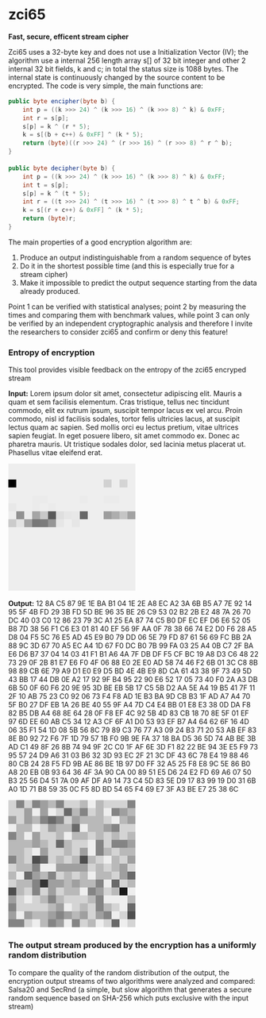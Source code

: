# zci65
**Fast, secure, efficent stream cipher**

Zci65 uses a 32-byte key and does not use a Initialization Vector (IV); the algorithm use a internal 256 length array s[] of 32 bit integer and other 2 internal 32 bit fields, k and c; in total the status size is 1088 bytes.
The internal state is continuously changed by the source content to be encrypted.
The code is very simple, the main functions are:
```java	
public byte encipher(byte b) {
	int p = ((k >>> 24) ^ (k >>> 16) ^ (k >>> 8) ^ k) & 0xFF;
	int r = s[p];
	s[p] = k ^ (r * 5);
	k = s[(b + c++) & 0xFF] ^ (k * 5);
	return (byte)((r >>> 24) ^ (r >>> 16) ^ (r >>> 8) ^ r ^ b);
}

public byte decipher(byte b) {
	int p = ((k >>> 24) ^ (k >>> 16) ^ (k >>> 8) ^ k) & 0xFF;
	int t = s[p];
	s[p] = k ^ (t * 5);
	int r = ((t >>> 24) ^ (t >>> 16) ^ (t >>> 8) ^ t ^ b) & 0xFF;
	k = s[(r + c++) & 0xFF] ^ (k * 5);
	return (byte)r;
}
```
The main properties of a good encryption algorithm are:

1. Produce an output indistinguishable from a random sequence of bytes 
2. Do it in the shortest possible time (and this is especially true for a stream cipher) 
3. Make it impossible to predict the output sequence starting from the data already produced.

Point 1 can be verified with statistical analyses; point 2 by measuring the times and comparing them with benchmark values, while point 3 can only be verified by an independent cryptographic analysis and therefore I invite the researchers to consider zci65 and confirm or deny this feature!

### Entropy of encryption
This tool provides visible feedback on the entropy of the zci65 encryped stream

**Input:** Lorem ipsum dolor sit amet, consectetur adipiscing elit. Mauris a quam et sem facilisis elementum. Cras tristique, tellus nec tincidunt commodo, elit ex rutrum ipsum, suscipit tempor lacus ex vel arcu. Proin commodo, nisl id facilisis sodales, tortor felis ultricies lacus, at suscipit lectus quam ac sapien. Sed mollis orci eu lectus pretium, vitae ultrices sapien feugiat. In eget posuere libero, sit amet commodo ex. Donec ac pharetra mauris. Ut tristique sodales dolor, sed lacinia metus placerat ut. Phasellus vitae eleifend erat.

![Alt Text](https://raw.githubusercontent.com/matteo65/zci65/main/Resource/lorem_ipsum_txt.png)

**Output:** 12 8A C5 87 9E 1E BA B1 04 1E 2E A8 EC A2 3A 6B B5 A7 7E 92 14 95 5F 4B FD 29 3B FD 5D BE 96 35 BE 26 C9 53 02 B2 2B E2 48 7A 26 70 DC 40 03 C0 12 86 23 79 3C A1 25 EA 87 74 C5 B0 DF EC EF D6 E6 52 05 B8 7D 38 56 F1 C6 E3 01 81 40 EF 56 9F AA 0F 78 38 66 74 E2 D0 F6 28 A5 D8 04 F5 5C 76 E5 AD 45 E9 B0 79 DD 06 5E 79 FD 87 61 56 69 FC BB 2A 88 9C 3D 67 70 A5 EC A4 1D 67 F0 DC B0 7B 99 FA 03 25 A4 0B C7 2F BA E6 D6 B7 37 04 14 03 41 F1 B1 A6 4A 7F DB DF F5 CF BC 19 A8 D3 C6 48 22 73 29 0F 2B 81 E7 E6 F0 4F 06 88 E0 2E E0 AD 58 74 46 F2 6B 01 3C C8 8B 98 89 CB 6E 79 A9 D1 E0 E9 D5 BD 4E 4B E9 8D CA 61 43 38 9F 73 49 5D 43 BB 17 44 DB 0E A2 17 92 9F B4 95 22 90 E6 52 17 05 73 40 F0 2A A3 DB 6B 50 0F 60 F6 20 9E 95 3D BE EB 5B 17 C5 5B D2 AA 5E A4 19 B5 41 7F 11 2F 10 AB 75 23 C0 92 06 73 F4 F8 AD 1E B3 BA 9D CB B3 1F AD A7 A4 70 5F B0 27 DF EB 1A 26 BE 40 55 9F A4 7D C4 E4 BB 01 E8 E3 38 0D DA F8 82 B5 DB A4 68 8E 64 28 0F F8 EF 4C 92 5B 4D 83 CB 18 70 8E 5F 01 EF 97 6D EE 60 AB C5 34 12 A3 CF 6F A1 D0 53 93 EF B7 A4 64 62 6F 16 4D 06 35 F1 54 1D 08 5B 56 8C 79 89 C3 76 77 A3 09 24 B3 71 20 53 AB EF 83 8E B0 92 72 F6 7F 1D 79 57 1B F0 9B 9E FA 37 18 BA D5 36 5D 74 AB BE 3B AD C1 49 8F 26 8B 74 94 9F 2C C0 1F AF 6E 3D F1 82 22 BE 94 3E E5 F9 73 95 57 24 D9 A6 31 03 B6 32 3D 93 EC 2F 21 3C DF 43 6C 78 E4 19 88 46 80 CB 24 28 F5 FD 9B AE 86 BE 1B 97 D0 FF 32 A5 25 F8 E8 9C 5E 86 B0 A8 20 EB 0B 93 64 36 4F 3A 90 CA 00 89 51 E5 D6 24 E2 FD 69 A6 07 50 B3 25 56 D4 51 7A 09 AF DF A9 14 73 C4 5D 83 5E D9 17 83 99 19 D0 31 6B A0 1D 71 B8 59 35 0C F5 8D BD 54 65 F4 69 E7 3F A3 BE E7 25 38 6C

![Alt Text](https://raw.githubusercontent.com/matteo65/zci65/main/Resource/lorem_ipsum_zci65.png)

### The output stream produced by the encryption has a uniformly random distribution
To compare the quality of the random distribution of the output, the encryption output streams of two algorithms were analyzed and compared: Salsa20 and SecRnd (a simple, but slow algorithm that generates a secure random sequence based on SHA-256 which puts exclusive with the input stream)


